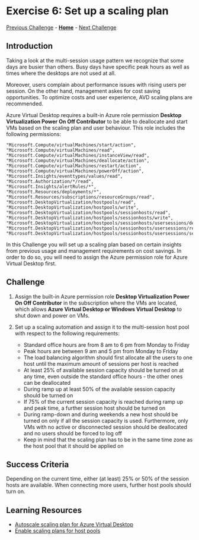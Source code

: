 # Exercise 6: Set up a scaling plan

[Previous Challenge](./05-start-VM-on-connect.md) - **[Home](../Readme.md)** - [Next Challenge](./07-RDP-properties.md)

## Introduction
Taking a look at the multi-session usage pattern we recognize that some days are busier than others. Busy days have specific peak hours as well as times where the desktops are not used at all. 

Moreover, users complain about performance issues with rising users per session. On the other hand, management askes for cost saving opportunities. To optimize costs and user experience, AVD scaling plans are recommended. 

Azure Virtual Desktop requires a built-in Azure role permission **Desktop Virtualization Power On Off Contributor** to be able to deallocate and start VMs based on the scaling plan and user behaviour. This role includes the following permissions: 

```
"Microsoft.Compute/virtualMachines/start/action",
"Microsoft.Compute/virtualMachines/read",
"Microsoft.Compute/virtualMachines/instanceView/read",
"Microsoft.Compute/virtualMachines/deallocate/action",
"Microsoft.Compute/virtualMachines/restart/action",
"Microsoft.Compute/virtualMachines/powerOff/action",
"Microsoft.Insights/eventtypes/values/read",
"Microsoft.Authorization/*/read",
"Microsoft.Insights/alertRules/*",
"Microsoft.Resources/deployments/*",
"Microsoft.Resources/subscriptions/resourceGroups/read",
"Microsoft.DesktopVirtualization/hostpools/read",
"Microsoft.DesktopVirtualization/hostpools/write",
"Microsoft.DesktopVirtualization/hostpools/sessionhosts/read",
"Microsoft.DesktopVirtualization/hostpools/sessionhosts/write",
"Microsoft.DesktopVirtualization/hostpools/sessionhosts/usersessions/delete",
"Microsoft.DesktopVirtualization/hostpools/sessionhosts/usersessions/read",
"Microsoft.DesktopVirtualization/hostpools/sessionhosts/usersessions/sendMessage/action"
```

In this Challenge you will set up a scaling plan based on certain insights from previous usage and management requirements on cost savings. In order to do so, you will need to assign the Azure permission role for Azure Virtual Desktop first. 

## Challenge
1.	Assign the built-in Azure permission role **Desktop Virtualization Power On Off Contributor** in the subscription where the VMs are located, which allows **Azure Virtual Desktop or Windows Virtual Desktop**  to shut down and power on VMs.

2.	Set up a scaling automation and assign it to the multi-session host pool with respect to the following requirements: 
    - Standard office hours are from 8 am to 6 pm from Monday to Friday
    - Peak hours are between 9 am and 5 pm from Monday to Friday
    - The load balancing algorithm should first allocate all the users to one host until the maximum amount of sessions per host is reached
    - At least 25% of available session capacity should be turned on at any time, even outside the standard office hours - the other ones can be deallocated
    - During ramp up at least 50% of the available session capacity should be turned on
    - If 75% of the current session capacity is reached during ramp up and peak time, a further session host should be turned on
    - During ramp-down and during weekends a new host should be turned on only if all the session capacity is used. Furthermore, only VMs with no active or disconnected session should be deallocated and no users should be forced to log off
    - Keep in mind that the scaling plan has to be in the same time zone as the host pool that it should be applied on

## Success Criteria
Depending on the current time, either (at least) 25% or 50% of the session hosts are available. When connecting more users, further host pools should turn on.

## Learning Resources
- [Autoscale scaling plan for Azure Virtual Desktop](https://learn.microsoft.com/en-us/azure/virtual-desktop/autoscale-scaling-plan)
- [Enable scaling plans for host pools](https://learn.microsoft.com/en-us/azure/virtual-desktop/autoscale-new-existing-host-pool)
